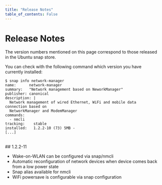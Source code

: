 ```yaml
---
title: "Release Notes"
table_of_contents: False
---
```


# Release Notes

The version numbers mentioned on this page correspond to those released in the
Ubuntu snap store.

You can check with the following command which version you have currently
installed:

```
$ snap info network-manager
name:      network-manager
summary:   "Network management based on NeworkManager"
publisher: canonical
description: |
  Network management of wired Ethernet, WiFi and mobile data connection based on
  NetworkManager and ModemManager
commands:
  - nmcli
tracking:    stable
installed:   1.2.2-10 (73) 5MB -
[...]
```
</br>
## 1.2.2-11

 * Wake-on-WLAN can be configured via snap/nmcli
 * Automatic reconfiguration of network devices when device comes back from a
   low power state
 * Snap alias available for nmcli
 * WiFi powersave is configurable via snap configuration
